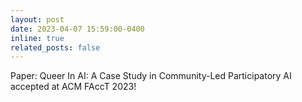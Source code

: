 ```yaml
---
layout: post
date: 2023-04-07 15:59:00-0400
inline: true
related_posts: false
---
```


Paper: Queer In AI: A Case Study in Community-Led Participatory AI accepted at ACM FAccT 2023!